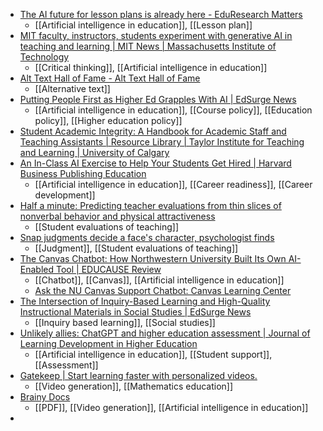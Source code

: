 - [The AI future for lesson plans is already here - EduResearch Matters](https://blog.aare.edu.au/the-ai-future-for-lesson-plans-is-already-here/)
	- [[Artificial intelligence in education]], [[Lesson plan]]
- [MIT faculty, instructors, students experiment with generative AI in teaching and learning | MIT News | Massachusetts Institute of Technology](https://news.mit.edu/2024/mit-faculty-instructors-students-experiment-generative-ai-teaching-learning-0429)
	- [[Critical thinking]], [[Artificial intelligence in education]]
- [Alt Text Hall of Fame - Alt Text Hall of Fame](https://alttexthalloffame.org/en/)
	- [[Alternative text]]
- [Putting People First as Higher Ed Grapples With AI | EdSurge News](https://www.edsurge.com/news/2024-04-29-putting-people-first-as-higher-ed-grapples-with-ai)
	- [[Artificial intelligence in education]], [[Course policy]], [[Education policy]], [[Higher education policy]]
- [Student Academic Integrity: A Handbook for Academic Staff and Teaching Assistants | Resource Library | Taylor Institute for Teaching and Learning | University of Calgary](https://taylorinstitute.ucalgary.ca/resources/student-academic-integrity-handbook)
- [An In-Class AI Exercise to Help Your Students Get Hired | Harvard Business Publishing Education](https://hbsp.harvard.edu/inspiring-minds/an-in-class-ai-exercise-to-help-your-students-get-hired)
	- [[Artificial intelligence in education]], [[Career readiness]], [[Career development]]
- [Half a minute: Predicting teacher evaluations from thin slices of nonverbal behavior and physical attractiveness](https://scholar.archive.org/work/lgcjynecrbacxk235t4lcapnze)
	- [[Student evaluations of teaching]]
- [Snap judgments decide a face's character, psychologist finds](https://www.princeton.edu/news/2006/08/22/snap-judgments-decide-faces-character-psychologist-finds)
	- [[Judgment]], [[Student evaluations of teaching]]
- [The Canvas Chatbot: How Northwestern University Built Its Own AI-Enabled Tool | EDUCAUSE Review](https://er.educause.edu/articles/2024/4/the-canvas-chatbot-how-northwestern-university-built-its-own-ai-enabled-tool)
	- [[Chatbot]], [[Canvas]], [[Artificial intelligence in education]]
	- [Ask the NU Canvas Support Chatbot: Canvas Learning Center](https://canvas.northwestern.edu/courses/1580/pages/ask-the-nu-canvas-support-chatbot)
- [The Intersection of Inquiry-Based Learning and High-Quality Instructional Materials in Social Studies | EdSurge News](https://www.edsurge.com/news/2024-04-15-the-intersection-of-inquiry-based-learning-and-high-quality-instructional-materials-in-social-studies)
	- [[Inquiry based learning]], [[Social studies]]
- [Unlikely allies: ChatGPT and higher education assessment | Journal of Learning Development in Higher Education](https://journal.aldinhe.ac.uk/index.php/jldhe/article/view/1136)
	- [[Artificial intelligence in education]], [[Student support]], [[Assessment]]
- [Gatekeep | Start learning faster with personalized videos.](https://gatekeep.ai/)
	- [[Video generation]], [[Mathematics education]]
- [Brainy Docs](https://brainydocuments.com/)
	- [[PDF]], [[Video generation]], [[Artificial intelligence in education]]
-